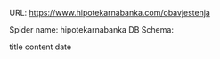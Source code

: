 URL: https://www.hipotekarnabanka.com/obavjestenja

Spider name: hipotekarnabanka
DB Schema:

title
content
date